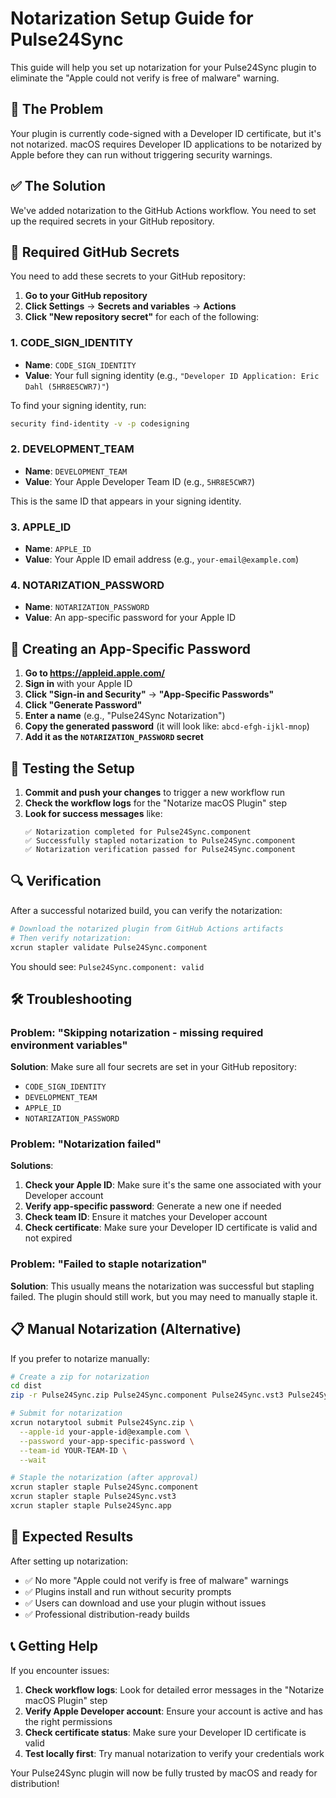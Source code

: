 # Notarization Setup Guide for Pulse24Sync

This guide will help you set up notarization for your Pulse24Sync plugin to eliminate the "Apple could not verify is free of malware" warning.

## 🎯 The Problem

Your plugin is currently code-signed with a Developer ID certificate, but it's not notarized. macOS requires Developer ID applications to be notarized by Apple before they can run without triggering security warnings.

## ✅ The Solution

We've added notarization to the GitHub Actions workflow. You need to set up the required secrets in your GitHub repository.

## 🔑 Required GitHub Secrets

You need to add these secrets to your GitHub repository:

1. **Go to your GitHub repository**
2. **Click Settings** → **Secrets and variables** → **Actions**
3. **Click "New repository secret"** for each of the following:

### 1. CODE_SIGN_IDENTITY
- **Name**: `CODE_SIGN_IDENTITY`
- **Value**: Your full signing identity (e.g., `"Developer ID Application: Eric Dahl (5HR8E5CWR7)"`)

To find your signing identity, run:
```bash
security find-identity -v -p codesigning
```

### 2. DEVELOPMENT_TEAM
- **Name**: `DEVELOPMENT_TEAM`
- **Value**: Your Apple Developer Team ID (e.g., `5HR8E5CWR7`)

This is the same ID that appears in your signing identity.

### 3. APPLE_ID
- **Name**: `APPLE_ID`
- **Value**: Your Apple ID email address (e.g., `your-email@example.com`)

### 4. NOTARIZATION_PASSWORD
- **Name**: `NOTARIZATION_PASSWORD`
- **Value**: An app-specific password for your Apple ID

## 🔐 Creating an App-Specific Password

1. **Go to https://appleid.apple.com/**
2. **Sign in** with your Apple ID
3. **Click "Sign-in and Security"** → **"App-Specific Passwords"**
4. **Click "Generate Password"**
5. **Enter a name** (e.g., "Pulse24Sync Notarization")
6. **Copy the generated password** (it will look like: `abcd-efgh-ijkl-mnop`)
7. **Add it as the `NOTARIZATION_PASSWORD` secret**

## 🚀 Testing the Setup

1. **Commit and push your changes** to trigger a new workflow run
2. **Check the workflow logs** for the "Notarize macOS Plugin" step
3. **Look for success messages** like:
   ```
   ✅ Notarization completed for Pulse24Sync.component
   ✅ Successfully stapled notarization to Pulse24Sync.component
   ✅ Notarization verification passed for Pulse24Sync.component
   ```

## 🔍 Verification

After a successful notarized build, you can verify the notarization:

```bash
# Download the notarized plugin from GitHub Actions artifacts
# Then verify notarization:
xcrun stapler validate Pulse24Sync.component
```

You should see: `Pulse24Sync.component: valid`

## 🛠️ Troubleshooting

### Problem: "Skipping notarization - missing required environment variables"

**Solution**: Make sure all four secrets are set in your GitHub repository:
- `CODE_SIGN_IDENTITY`
- `DEVELOPMENT_TEAM`
- `APPLE_ID`
- `NOTARIZATION_PASSWORD`

### Problem: "Notarization failed"

**Solutions**:
1. **Check your Apple ID**: Make sure it's the same one associated with your Developer account
2. **Verify app-specific password**: Generate a new one if needed
3. **Check team ID**: Ensure it matches your Developer account
4. **Check certificate**: Make sure your Developer ID certificate is valid and not expired

### Problem: "Failed to staple notarization"

**Solution**: This usually means the notarization was successful but stapling failed. The plugin should still work, but you may need to manually staple it.

## 📋 Manual Notarization (Alternative)

If you prefer to notarize manually:

```bash
# Create a zip for notarization
cd dist
zip -r Pulse24Sync.zip Pulse24Sync.component Pulse24Sync.vst3 Pulse24Sync.app

# Submit for notarization
xcrun notarytool submit Pulse24Sync.zip \
  --apple-id your-apple-id@example.com \
  --password your-app-specific-password \
  --team-id YOUR-TEAM-ID \
  --wait

# Staple the notarization (after approval)
xcrun stapler staple Pulse24Sync.component
xcrun stapler staple Pulse24Sync.vst3
xcrun stapler staple Pulse24Sync.app
```

## 🎉 Expected Results

After setting up notarization:

- ✅ No more "Apple could not verify is free of malware" warnings
- ✅ Plugins install and run without security prompts
- ✅ Users can download and use your plugin without issues
- ✅ Professional distribution-ready builds

## 📞 Getting Help

If you encounter issues:

1. **Check workflow logs**: Look for detailed error messages in the "Notarize macOS Plugin" step
2. **Verify Apple Developer account**: Ensure your account is active and has the right permissions
3. **Check certificate status**: Make sure your Developer ID certificate is valid
4. **Test locally first**: Try manual notarization to verify your credentials work

Your Pulse24Sync plugin will now be fully trusted by macOS and ready for distribution!
